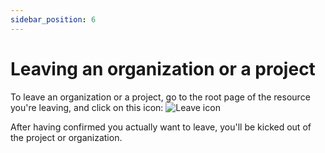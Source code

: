```yaml
---
sidebar_position: 6
---
```


# Leaving an organization or a project

To leave an organization or a project, go to the root page of the resource you're leaving, and click
on this icon: ![Leave icon](/img/leave.png)

After having confirmed you actually want to leave, you'll be kicked out of the project or organization.
